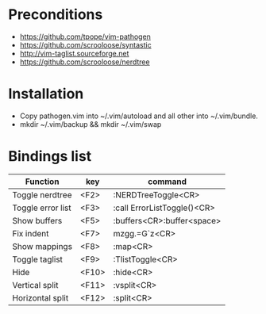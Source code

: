 # Preconditions

* https://github.com/tpope/vim-pathogen
* https://github.com/scrooloose/syntastic
* http://vim-taglist.sourceforge.net
* https://github.com/scrooloose/nerdtree

# Installation
* Copy pathogen.vim into ~/.vim/autoload and all other into ~/.vim/bundle.
* mkdir ~/.vim/backup && mkdir ~/.vim/swap

# Bindings list

Function|key|command
--------|---|---------------------------------------------------
Toggle nerdtree|\<F2\>|:NERDTreeToggle\<CR\>
Toggle error list|\<F3\>|:call ErrorListToggle()\<CR\>
Show buffers|\<F5\>|:buffers\<CR\>:buffer\<space\>
Fix indent|\<F7\>|mzgg.=G`z\<CR\>
Show mappings|\<F8\>|:map\<CR\>
Toggle taglist|\<F9\>|:TlistToggle\<CR\>
Hide|\<F10\>|:hide\<CR\>
Vertical split|\<F11\>|:vsplit\<CR\>
Horizontal split|\<F12\>|:split\<CR\>
